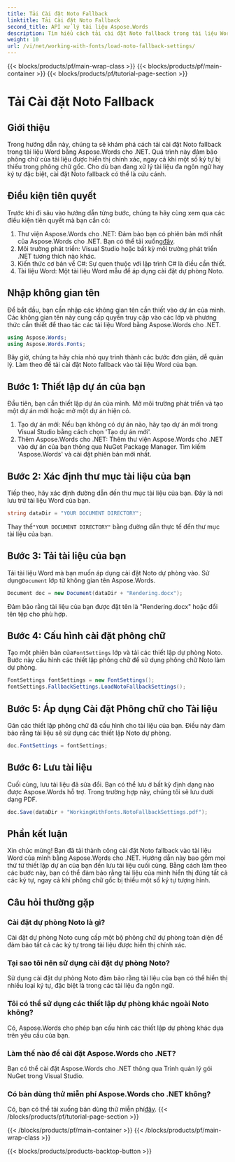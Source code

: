 ```yaml
---
title: Tải Cài đặt Noto Fallback
linktitle: Tải Cài đặt Noto Fallback
second_title: API xử lý tài liệu Aspose.Words
description: Tìm hiểu cách tải cài đặt Noto fallback trong tài liệu Word bằng Aspose.Words cho .NET. Làm theo hướng dẫn từng bước của chúng tôi để đảm bảo tất cả các ký tự hiển thị chính xác.
weight: 10
url: /vi/net/working-with-fonts/load-noto-fallback-settings/
---
```


{{< blocks/products/pf/main-wrap-class >}}
{{< blocks/products/pf/main-container >}}
{{< blocks/products/pf/tutorial-page-section >}}

# Tải Cài đặt Noto Fallback

## Giới thiệu

Trong hướng dẫn này, chúng ta sẽ khám phá cách tải cài đặt Noto fallback trong tài liệu Word bằng Aspose.Words cho .NET. Quá trình này đảm bảo phông chữ của tài liệu được hiển thị chính xác, ngay cả khi một số ký tự bị thiếu trong phông chữ gốc. Cho dù bạn đang xử lý tài liệu đa ngôn ngữ hay ký tự đặc biệt, cài đặt Noto fallback có thể là cứu cánh.

## Điều kiện tiên quyết

Trước khi đi sâu vào hướng dẫn từng bước, chúng ta hãy cùng xem qua các điều kiện tiên quyết mà bạn cần có:

1.  Thư viện Aspose.Words cho .NET: Đảm bảo bạn có phiên bản mới nhất của Aspose.Words cho .NET. Bạn có thể tải xuống[đây](https://releases.aspose.com/words/net/).
2. Môi trường phát triển: Visual Studio hoặc bất kỳ môi trường phát triển .NET tương thích nào khác.
3. Kiến thức cơ bản về C#: Sự quen thuộc với lập trình C# là điều cần thiết.
4. Tài liệu Word: Một tài liệu Word mẫu để áp dụng cài đặt dự phòng Noto.

## Nhập không gian tên

Để bắt đầu, bạn cần nhập các không gian tên cần thiết vào dự án của mình. Các không gian tên này cung cấp quyền truy cập vào các lớp và phương thức cần thiết để thao tác các tài liệu Word bằng Aspose.Words cho .NET.

```csharp
using Aspose.Words;
using Aspose.Words.Fonts;
```

Bây giờ, chúng ta hãy chia nhỏ quy trình thành các bước đơn giản, dễ quản lý. Làm theo để tải cài đặt Noto fallback vào tài liệu Word của bạn.

## Bước 1: Thiết lập dự án của bạn

Đầu tiên, bạn cần thiết lập dự án của mình. Mở môi trường phát triển và tạo một dự án mới hoặc mở một dự án hiện có.

1. Tạo dự án mới: Nếu bạn không có dự án nào, hãy tạo dự án mới trong Visual Studio bằng cách chọn 'Tạo dự án mới'.
2. Thêm Aspose.Words cho .NET: Thêm thư viện Aspose.Words cho .NET vào dự án của bạn thông qua NuGet Package Manager. Tìm kiếm 'Aspose.Words' và cài đặt phiên bản mới nhất.

## Bước 2: Xác định thư mục tài liệu của bạn

Tiếp theo, hãy xác định đường dẫn đến thư mục tài liệu của bạn. Đây là nơi lưu trữ tài liệu Word của bạn.

```csharp
string dataDir = "YOUR DOCUMENT DIRECTORY";
```

 Thay thế`"YOUR DOCUMENT DIRECTORY"` bằng đường dẫn thực tế đến thư mục tài liệu của bạn.

## Bước 3: Tải tài liệu của bạn

Tải tài liệu Word mà bạn muốn áp dụng cài đặt Noto dự phòng vào. Sử dụng`Document` lớp từ không gian tên Aspose.Words.

```csharp
Document doc = new Document(dataDir + "Rendering.docx");
```

Đảm bảo rằng tài liệu của bạn được đặt tên là "Rendering.docx" hoặc đổi tên tệp cho phù hợp.

## Bước 4: Cấu hình cài đặt phông chữ

 Tạo một phiên bản của`FontSettings` lớp và tải các thiết lập dự phòng Noto. Bước này cấu hình các thiết lập phông chữ để sử dụng phông chữ Noto làm dự phòng.

```csharp
FontSettings fontSettings = new FontSettings();
fontSettings.FallbackSettings.LoadNotoFallbackSettings();
```

## Bước 5: Áp dụng Cài đặt Phông chữ cho Tài liệu

Gán các thiết lập phông chữ đã cấu hình cho tài liệu của bạn. Điều này đảm bảo rằng tài liệu sẽ sử dụng các thiết lập Noto dự phòng.

```csharp
doc.FontSettings = fontSettings;
```

## Bước 6: Lưu tài liệu

Cuối cùng, lưu tài liệu đã sửa đổi. Bạn có thể lưu ở bất kỳ định dạng nào được Aspose.Words hỗ trợ. Trong trường hợp này, chúng tôi sẽ lưu dưới dạng PDF.

```csharp
doc.Save(dataDir + "WorkingWithFonts.NotoFallbackSettings.pdf");
```

## Phần kết luận

Xin chúc mừng! Bạn đã tải thành công cài đặt Noto fallback vào tài liệu Word của mình bằng Aspose.Words cho .NET. Hướng dẫn này bao gồm mọi thứ từ thiết lập dự án của bạn đến lưu tài liệu cuối cùng. Bằng cách làm theo các bước này, bạn có thể đảm bảo rằng tài liệu của mình hiển thị đúng tất cả các ký tự, ngay cả khi phông chữ gốc bị thiếu một số ký tự tượng hình.

## Câu hỏi thường gặp

### Cài đặt dự phòng Noto là gì?
Cài đặt dự phòng Noto cung cấp một bộ phông chữ dự phòng toàn diện để đảm bảo tất cả các ký tự trong tài liệu được hiển thị chính xác.

### Tại sao tôi nên sử dụng cài đặt dự phòng Noto?
Sử dụng cài đặt dự phòng Noto đảm bảo rằng tài liệu của bạn có thể hiển thị nhiều loại ký tự, đặc biệt là trong các tài liệu đa ngôn ngữ.

### Tôi có thể sử dụng các thiết lập dự phòng khác ngoài Noto không?
Có, Aspose.Words cho phép bạn cấu hình các thiết lập dự phòng khác dựa trên yêu cầu của bạn.

### Làm thế nào để cài đặt Aspose.Words cho .NET?
Bạn có thể cài đặt Aspose.Words cho .NET thông qua Trình quản lý gói NuGet trong Visual Studio.

### Có bản dùng thử miễn phí Aspose.Words cho .NET không?
 Có, bạn có thể tải xuống bản dùng thử miễn phí[đây](https://releases.aspose.com/).
{{< /blocks/products/pf/tutorial-page-section >}}

{{< /blocks/products/pf/main-container >}}
{{< /blocks/products/pf/main-wrap-class >}}

{{< blocks/products/products-backtop-button >}}
